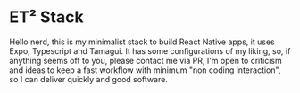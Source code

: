 # ET² Stack

Hello nerd, this is my minimalist stack to build React Native apps, it uses Expo, Typescript and Tamagui. It has some configurations of my liking, so, if anything seems off to you, please contact me via PR, I'm open to criticism and ideas to keep a fast workflow with minimum "non coding interaction", so I can deliver quickly and good software.

